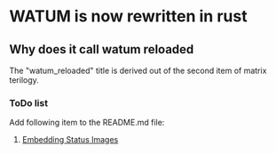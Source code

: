 # WATUM is now rewritten in rust

## Why does it call watum reloaded

The "watum_reloaded" title is derived out of the second item of matrix terilogy.

### ToDo list

Add following item to the README.md file:

1. [Embedding Status Images](https://docs.travis-ci.com/user/status-images/)
